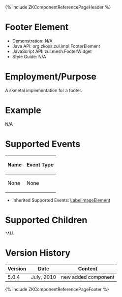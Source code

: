 {% include ZKComponentReferencePageHeader %}

# Footer Element

- Demonstration: N/A
- Java API: <javadoc>org.zkoss.zul.impl.FooterElement</javadoc>
- JavaScript API:
  <javadoc directory="jsdoc">zul.mesh.FooterWidget</javadoc>
- Style Guide: N/A

# Employment/Purpose

A skeletal implementation for a footer.

# Example

N/A

# Supported Events

<table>
<thead>
<tr class="header">
<th><center>
<p>Name</p>
</center></th>
<th><center>
<p>Event Type</p>
</center></th>
</tr>
</thead>
<tbody>
<tr class="odd">
<td><p>None</p></td>
<td><p>None</p></td>
</tr>
</tbody>
</table>

- Inherited Supported Events: [
  LabelImageElement](ZK_Component_Reference/Base_Components/LabelImageElement#Supported_Events)

# Supported Children

`*All`

# Version History

| Version | Date       | Content             |
|---------|------------|---------------------|
| 5.0.4   | July, 2010 | new added component |

{% include ZKComponentReferencePageFooter %}
